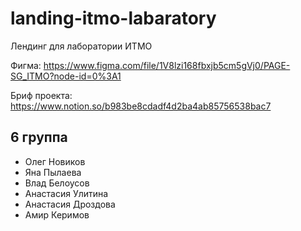 # landing-itmo-labaratory
Лендинг для лаборатории ИТМО

Фигма: https://www.figma.com/file/1V8lzi168fbxjb5cm5gVj0/PAGE-SG_ITMO?node-id=0%3A1

Бриф проекта: https://www.notion.so/b983be8cdadf4d2ba4ab85756538bac7

## 6 группа
* Олег Новиков
* Яна Пылаева
* Влад Белоусов
* Анастасия Улитина
* Анастасия Дроздова
* Амир Керимов
